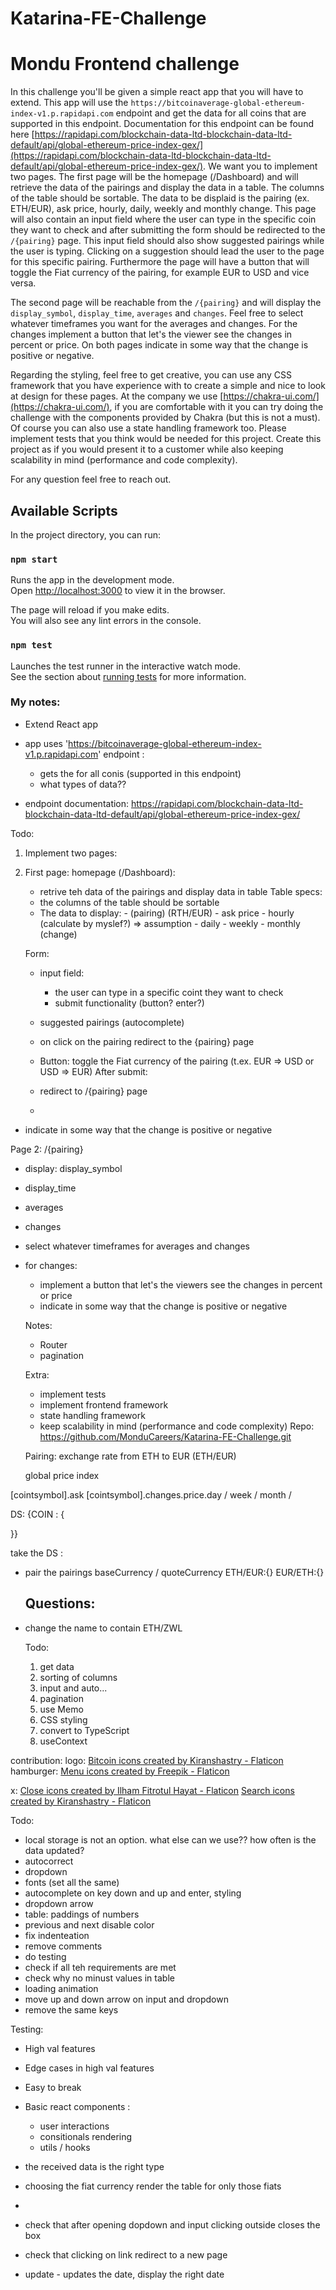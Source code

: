# Katarina-FE-Challenge
# Mondu Frontend challenge

In this challenge you'll be given a simple react app that you will have to extend. This app will use the `https://bitcoinaverage-global-ethereum-index-v1.p.rapidapi.com`
endpoint and get the data for all coins that are supported in this endpoint. Documentation for this endpoint can be found here [https://rapidapi.com/blockchain-data-ltd-blockchain-data-ltd-default/api/global-ethereum-price-index-gex/](https://rapidapi.com/blockchain-data-ltd-blockchain-data-ltd-default/api/global-ethereum-price-index-gex/). We want you to implement two pages.
The first page will be the homepage (/Dashboard) and will retrieve the data of the pairings and display the data in a table. The columns of the table should be sortable. The data to be displaid is the pairing (ex. ETH/EUR), ask price, hourly, daily, weekly and monthly change. This page will also contain an input field where the user can type in the specific coin they want to check and after submitting the form should be redirected to the `/{pairing}` page. This input field should also show suggested pairings while the user is typing. Clicking on a suggestion should lead the user to the page for this specific pairing. Furthermore the page will have a button that will toggle the Fiat currency of the pairing, for example EUR to USD and vice versa.

The second page will be reachable from the `/{pairing}` and will display the `display_symbol`, `display_time`, `averages` and `changes`. Feel free to select whatever timeframes you want for the averages and changes. For the changes implement a button that let's the viewer see the changes in percent or price. On both pages indicate in some way that the change is positive or negative.

Regarding the styling, feel free to get creative, you can use any CSS framework that you have experience with to create a simple and nice to look at design for these pages. At the company we use [https://chakra-ui.com/](https://chakra-ui.com/), if you are comfortable with it you can try doing the challenge with the components provided by Chakra (but this is not a must). Of course you can also use a state handling framework too. Please implement tests that you think would be needed for this project. Create this project as if you would present it to a customer while also keeping scalability in mind (performance and code complexity).

For any question feel free to reach out.

## Available Scripts

In the project directory, you can run:

### `npm start`

Runs the app in the development mode.\
Open [http://localhost:3000](http://localhost:3000) to view it in the browser.

The page will reload if you make edits.\
You will also see any lint errors in the console.

### `npm test`

Launches the test runner in the interactive watch mode.\
See the section about [running tests](https://facebook.github.io/create-react-app/docs/running-tests) for more information.



### My notes: 
- Extend React app
- app uses 'https://bitcoinaverage-global-ethereum-index-v1.p.rapidapi.com' endpoint :
	- gets the for all conis (supported in this endpoint)
	- what types of data??

- endpoint documentation: 
https://rapidapi.com/blockchain-data-ltd-blockchain-data-ltd-default/api/global-ethereum-price-index-gex/

Todo:
1. Implement two pages:

1. First page: homepage (/Dashboard):
	- retrive teh data of the pairings and display data in table 
	Table specs: 
	- the columns of the table should be sortable 
	- The data to display:
			- (pairing) (RTH/EUR)
			- ask price
			- hourly (calculate by myslef?) => assumption
			- daily
			- weekly
			- monthly 
			(change)

	Form:
	- input field:
		- the user can type in a specific coint they want to check 
		- submit functionality (button? enter?)
	- suggested pairings (autocomplete)
	- on click on the pairing redirect to the {pairing} page 

	- Button: toggle the Fiat currency of the pairing (t.ex. EUR => USD or USD => EUR)
	After submit:
	- redirect to /{pairing} page
	- 

- indicate in some way that the change is positive or negative

Page 2:
/{pairing}
- display: display_symbol
- display_time
- averages
- changes

- select whatever timeframes for averages and changes 

- for changes:
	- implement a button that let's the viewers see the changes in percent or price 
	- indicate in some way that the change is positive or negative


	Notes:
	- Router 
	- pagination


	Extra:
	- implement tests
	- implement frontend framework 
	- state handling framework
	- keep scalability in mind (performance and code complexity)
	Repo:
	https://github.com/MonduCareers/Katarina-FE-Challenge.git


	Pairing: 
	exchange rate from ETH to EUR (ETH/EUR)
	
	global price index

[cointsymbol].ask
[cointsymbol].changes.price.day / week / month / 

DS:
{COIN : {

}}


take the DS :
- pair the pairings 
	baseCurrency / quoteCurrency
	ETH/EUR:{} 
	EUR/ETH:{}


	Questions: 
	- 

- change the name to contain 
	ETH/ZWL 


	Todo: 
	1. get data 
	2. sorting of columns
	3. input and auto...
	4. pagination
	5. use Memo
	6. CSS styling
	7. convert to TypeScript
	8. useContext 


contribution:
logo: <a href="https://www.flaticon.com/free-icons/bitcoin" title="bitcoin icons">Bitcoin icons created by Kiranshastry - Flaticon</a>
hamburger:
<a href="https://www.flaticon.com/free-icons/menu" title="menu icons">Menu icons created by Freepik - Flaticon</a>

x:
<a href="https://www.flaticon.com/free-icons/close" title="close icons">Close icons created by Ilham Fitrotul Hayat - Flaticon</a>
<a href="https://www.flaticon.com/free-icons/search" title="search icons">Search icons created by Kiranshastry - Flaticon</a>


Todo: 

- local storage is not an option. what else can we use?? how often is the data updated? 
- autocorrect 
- dropdown 
- fonts (set all the same)
- autocomplete on key down and up and enter, styling
- dropdown arrow
- table: paddings of numbers 
- previous and next disable color
- fix indenteation
- remove comments
- do testing
- check if all teh requirements are met
- check why no minust values in table
- loading animation
- move up and down arrow on input and dropdown
- remove the same keys

Testing: 
- High val features
- Edge cases in high val features
- Easy to break 
- Basic react components :
	- user interactions
	- consitionals rendering
	- utils / hooks

- the received data is the right type
- choosing the fiat currency render the table for only those fiats 
- 

- check that after opening dopdown and input clicking outside closes the box 
- check that clicking on link redirect to a new page 
- update - updates the date, display the right date
